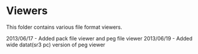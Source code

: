 # Viewers
This folder contains various file format viewers.

2013/06/17 - Added pack file viewer and peg file viewer
2013/06/19 - Added wide datat(sr3 pc) version of peg viewer
